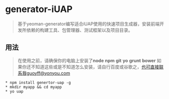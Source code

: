 # generator-iUAP

> 基于yeoman-generator编写适合iUAP使用的快速项目生成器，安装前端开发所依赖的构建工具、包管理器、测试框架以及项目目录。

## 用法

> 在使用之前，请确保你的电脑上安装了**node** **npm** **git** **yo** **grunt** **bower**
> 如果你还不知道这些或是不知道怎么安装，请自行百度或谷歌之，也可直接联系我guoyff@yonyou.com

```code
* npm install genertor-uap -g
* mkdir myapp && cd myapp
* yo uap
```